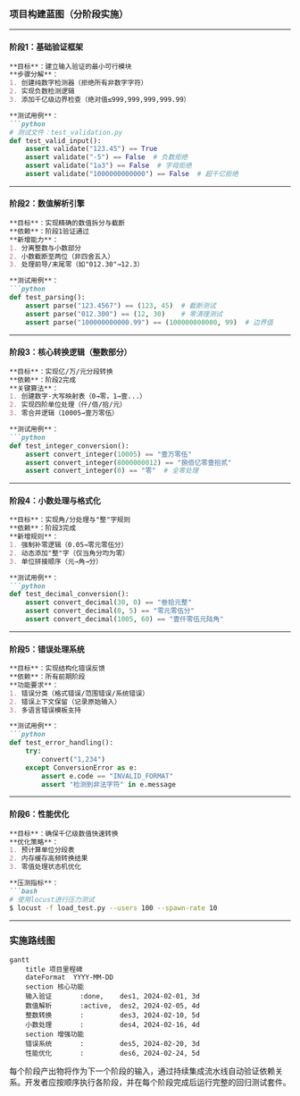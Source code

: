 

### 项目构建蓝图（分阶段实施）

---

#### **阶段1：基础验证框架**
```markdown
**目标**：建立输入验证的最小可行模块
**步骤分解**：
1. 创建纯数字检测器（拒绝所有非数字字符）
2. 实现负数检测逻辑
3. 添加千亿级边界检查（绝对值≤999,999,999,999.99）

**测试用例**：
```python
# 测试文件：test_validation.py
def test_valid_input():
    assert validate("123.45") == True
    assert validate("-5") == False  # 负数拒绝
    assert validate("1a3") == False  # 字母拒绝
    assert validate("1000000000000") == False  # 超千亿拒绝
```

---

#### **阶段2：数值解析引擎**
```markdown
**目标**：实现精确的数值拆分与截断
**依赖**：阶段1验证通过
**新增能力**：
1. 分离整数与小数部分
2. 小数截断至两位（非四舍五入）
3. 处理前导/末尾零（如"012.30"→12.3）

**测试用例**：
```python
def test_parsing():
    assert parse("123.4567") == (123, 45)  # 截断测试
    assert parse("012.300") == (12, 30)    # 零清理测试
    assert parse("100000000000.99") == (100000000000, 99)  # 边界值
```

---

#### **阶段3：核心转换逻辑（整数部分）**
```markdown
**目标**：实现亿/万/元分段转换
**依赖**：阶段2完成
**关键算法**：
1. 创建数字-大写映射表（0→零，1→壹...）
2. 实现四阶单位处理（仟/佰/拾/元）
3. 零合并逻辑（10005→壹万零伍）

**测试用例**：
```python
def test_integer_conversion():
    assert convert_integer(10005) == "壹万零伍"
    assert convert_integer(8000000012) == "捌佰亿零壹拾贰"
    assert convert_integer(0) == "零"  # 全零处理
```

---

#### **阶段4：小数处理与格式化**
```markdown
**目标**：实现角/分处理与"整"字规则
**依赖**：阶段3完成
**新增规则**：
1. 强制补零逻辑（0.05→零元零伍分）
2. 动态添加"整"字（仅当角分均为零）
3. 单位拼接顺序（元→角→分）

**测试用例**：
```python
def test_decimal_conversion():
    assert convert_decimal(30, 0) == "叁拾元整"
    assert convert_decimal(0, 5) == "零元零伍分"
    assert convert_decimal(1005, 60) == "壹仟零伍元陆角"
```

---

#### **阶段5：错误处理系统**
```markdown
**目标**：实现结构化错误反馈
**依赖**：所有前期阶段
**功能要求**：
1. 错误分类（格式错误/范围错误/系统错误）
2. 错误上下文保留（记录原始输入）
3. 多语言错误模板支持

**测试用例**：
```python
def test_error_handling():
    try:
        convert("1,234")
    except ConversionError as e:
        assert e.code == "INVALID_FORMAT"
        assert "检测到非法字符" in e.message
```

---

#### **阶段6：性能优化**
```markdown
**目标**：确保千亿级数值快速转换
**优化策略**：
1. 预计算单位分段表
2. 内存缓存高频转换结果
3. 零值处理状态机优化

**压测指标**：
```bash
# 使用locust进行压力测试
$ locust -f load_test.py --users 100 --spawn-rate 10
```

---

### 实施路线图
```mermaid
gantt
    title 项目里程碑
    dateFormat  YYYY-MM-DD
    section 核心功能
    输入验证       :done,    des1, 2024-02-01, 3d
    数值解析       :active,  des2, 2024-02-05, 4d
    整数转换       :         des3, 2024-02-10, 5d
    小数处理       :         des4, 2024-02-16, 4d
    section 增强功能
    错误系统       :         des5, 2024-02-20, 3d
    性能优化       :         des6, 2024-02-24, 5d
```

每个阶段产出物将作为下一个阶段的输入，通过持续集成流水线自动验证依赖关系。开发者应按顺序执行各阶段，并在每个阶段完成后运行完整的回归测试套件。